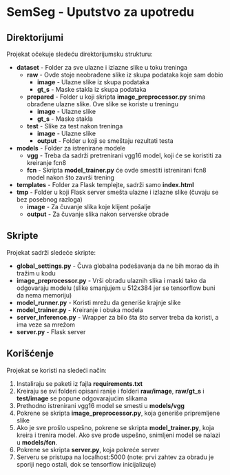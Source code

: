 # SemSeg - Uputstvo za upotredu

## Direktorijumi

Projekat očekuje sledeću direktorijumsku strukturu:
* **dataset** - Folder za sve ulazne i izlazne slike u toku treninga  
  * **raw** - Ovde stoje neobrađene slike iz skupa podataka koje sam dobio  
    * **image** - Ulazne slike iz skupa podataka  
    * **gt_s** - Maske stakla iz skupa podataka  
  * **prepared** - Folder u koji skripta **image_preprocessor.py** snima obrađene ulazne slike. Ove slike se koriste u treningu  
    * **image** - Ulazne slike  
    * **gt_s** - Maske stakla  
  * **test** - Slike za test nakon treninga  
    * **image** - Ulazne slike
    * **output** - Folder u koji se smeštaju rezultati testa  
* **models** - Folder za istrenirane modele
  * **vgg** - Treba da sadrži pretrenirani vgg16 model, koji će se koristiti za kreiranje fcn8  
  * **fcn** - Skripta **model_trainer.py** će ovde smestiti istrenirani fcn8 model nakon što završi trening  
* **templates** - Folder za Flask templejte, sadrži samo **index.html**
* **tmp** - Folder u koji Flask server smešta ulazne i izlazne slike (čuvaju se bez posebnog razloga)  
  * **image** - Za čuvanje slika koje klijent pošalje
  * **output** - Za čuvanje slika nakon serverske obrade

## Skripte

Projekat sadrži sledeće skripte:
* **global_settings.py** - Čuva globalna podešavanja da ne bih morao da ih tražim u kodu  
* **image_preprocessor.py** - Vrši obradu ulaznih slika i maski tako da odgovaraju modelu (slike smanjujem u 512x384 jer se tensorflow buni da nema memoriju)  
* **model_runner.py** - Koristi mrežu da generiše krajnje slike  
* **model_trainer.py** - Kreiranje i obuka modela  
* **server_inference.py** - Wrapper za bilo šta što server treba da koristi, a ima veze sa mrežom  
* **server.py** - Flask server  

## Korišćenje

Projekat se koristi na sledeći način:
1. Instaliraju se paketi iz fajla **requirements.txt**  
2. Kreiraju se svi folderi opisani ranije i folderi **raw/image**, **raw/gt_s** i **test/image** se popune odgovarajućim slikama  
3. Prethodno istrenirani vgg16 model se smesti u **models/vgg**  
4. Pokrene se skripta **image_preprocessor.py**, koja generiše pripremljene slike  
5. Ako je sve prošlo uspešno, pokrene se skripta **model_trainer.py**, koja kreira i trenira model. Ako sve prođe uspešno, snimljeni model se nalazi u **models/fcn**.  
6. Pokrene se skripta **server.py**, koja pokreće server  
7. Serveru se pristupa na localhost:5000 (note: prvi zahtev za obradu je sporiji nego ostali, dok se tensorflow inicijalizuje)